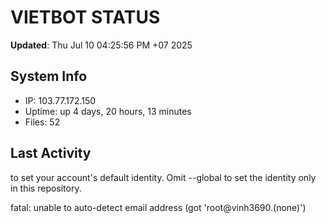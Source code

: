 # VIETBOT STATUS
**Updated**: Thu Jul 10 04:25:56 PM +07 2025

## System Info
- IP: 103.77.172.150
- Uptime: up 4 days, 20 hours, 13 minutes
- Files: 52

## Last Activity

to set your account's default identity.
Omit --global to set the identity only in this repository.

fatal: unable to auto-detect email address (got 'root@vinh3690.(none)')
